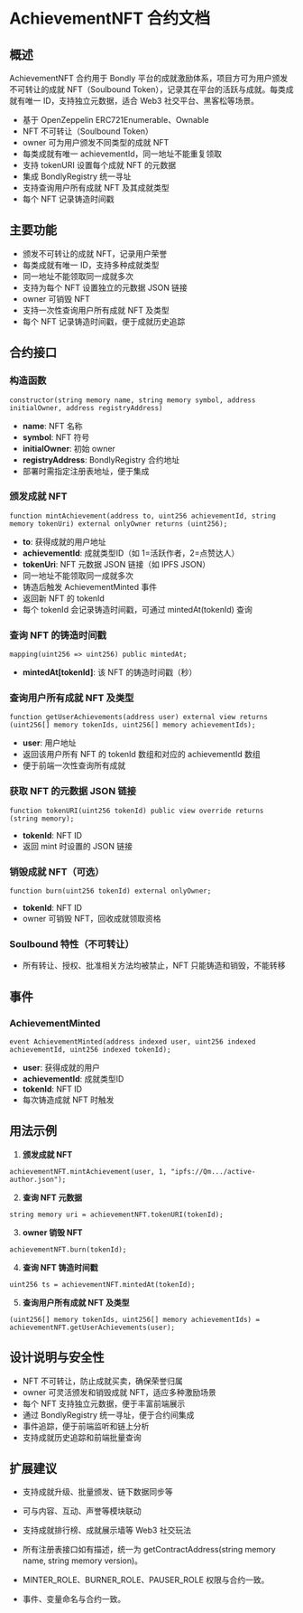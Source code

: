# AchievementNFT 合约文档

## 概述

AchievementNFT 合约用于 Bondly 平台的成就激励体系，项目方可为用户颁发不可转让的成就 NFT（Soulbound Token），记录其在平台的活跃与成就。每类成就有唯一 ID，支持独立元数据，适合 Web3 社交平台、黑客松等场景。

- 基于 OpenZeppelin ERC721Enumerable、Ownable
- NFT 不可转让（Soulbound Token）
- owner 可为用户颁发不同类型的成就 NFT
- 每类成就有唯一 achievementId，同一地址不能重复领取
- 支持 tokenURI 设置每个成就 NFT 的元数据
- 集成 BondlyRegistry 统一寻址
- 支持查询用户所有成就 NFT 及其成就类型
- 每个 NFT 记录铸造时间戳

## 主要功能
- 颁发不可转让的成就 NFT，记录用户荣誉
- 每类成就有唯一 ID，支持多种成就类型
- 同一地址不能领取同一成就多次
- 支持为每个 NFT 设置独立的元数据 JSON 链接
- owner 可销毁 NFT
- 支持一次性查询用户所有成就 NFT 及类型
- 每个 NFT 记录铸造时间戳，便于成就历史追踪

## 合约接口

### 构造函数
```solidity
constructor(string memory name, string memory symbol, address initialOwner, address registryAddress)
```
- **name**: NFT 名称
- **symbol**: NFT 符号
- **initialOwner**: 初始 owner
- **registryAddress**: BondlyRegistry 合约地址
- 部署时需指定注册表地址，便于集成

### 颁发成就 NFT
```solidity
function mintAchievement(address to, uint256 achievementId, string memory tokenUri) external onlyOwner returns (uint256);
```
- **to**: 获得成就的用户地址
- **achievementId**: 成就类型ID（如 1=活跃作者，2=点赞达人）
- **tokenUri**: NFT 元数据 JSON 链接（如 IPFS JSON）
- 同一地址不能领取同一成就多次
- 铸造后触发 AchievementMinted 事件
- 返回新 NFT 的 tokenId
- 每个 tokenId 会记录铸造时间戳，可通过 mintedAt(tokenId) 查询

### 查询 NFT 的铸造时间戳
```solidity
mapping(uint256 => uint256) public mintedAt;
```
- **mintedAt[tokenId]**: 该 NFT 的铸造时间戳（秒）

### 查询用户所有成就 NFT 及类型
```solidity
function getUserAchievements(address user) external view returns (uint256[] memory tokenIds, uint256[] memory achievementIds);
```
- **user**: 用户地址
- 返回该用户所有 NFT 的 tokenId 数组和对应的 achievementId 数组
- 便于前端一次性查询所有成就

### 获取 NFT 的元数据 JSON 链接
```solidity
function tokenURI(uint256 tokenId) public view override returns (string memory);
```
- **tokenId**: NFT ID
- 返回 mint 时设置的 JSON 链接

### 销毁成就 NFT（可选）
```solidity
function burn(uint256 tokenId) external onlyOwner;
```
- **tokenId**: NFT ID
- owner 可销毁 NFT，回收成就领取资格

### Soulbound 特性（不可转让）
- 所有转让、授权、批准相关方法均被禁止，NFT 只能铸造和销毁，不能转移

## 事件

### AchievementMinted
```solidity
event AchievementMinted(address indexed user, uint256 indexed achievementId, uint256 indexed tokenId);
```
- **user**: 获得成就的用户
- **achievementId**: 成就类型ID
- **tokenId**: NFT ID
- 每次铸造成就 NFT 时触发

## 用法示例

1. **颁发成就 NFT**
```solidity
achievementNFT.mintAchievement(user, 1, "ipfs://Qm.../active-author.json");
```

2. **查询 NFT 元数据**
```solidity
string memory uri = achievementNFT.tokenURI(tokenId);
```

3. **owner 销毁 NFT**
```solidity
achievementNFT.burn(tokenId);
```

4. **查询 NFT 铸造时间戳**
```solidity
uint256 ts = achievementNFT.mintedAt(tokenId);
```

5. **查询用户所有成就 NFT 及类型**
```solidity
(uint256[] memory tokenIds, uint256[] memory achievementIds) = achievementNFT.getUserAchievements(user);
```

## 设计说明与安全性
- NFT 不可转让，防止成就买卖，确保荣誉归属
- owner 可灵活颁发和销毁成就 NFT，适应多种激励场景
- 每个 NFT 支持独立元数据，便于丰富前端展示
- 通过 BondlyRegistry 统一寻址，便于合约间集成
- 事件追踪，便于前端监听和链上分析
- 支持成就历史追踪和前端批量查询

## 扩展建议
- 支持成就升级、批量颁发、链下数据同步等
- 可与内容、互动、声誉等模块联动
- 支持成就排行榜、成就展示墙等 Web3 社交玩法

- 所有注册表接口如有描述，统一为 getContractAddress(string memory name, string memory version)。
- MINTER_ROLE、BURNER_ROLE、PAUSER_ROLE 权限与合约一致。
- 事件、变量命名与合约一致。 